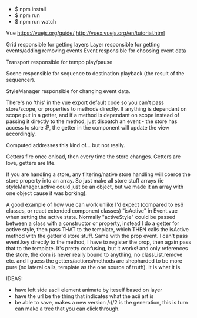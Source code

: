 - $ npm install
- $ npm run
- $ npm run watch

Vue
https://vuejs.org/guide/
http://vuex.vuejs.org/en/tutorial.html

Grid responsible for getting layers
Layer responsible for getting events/adding removing events
Event responsible for choosing event data

Transport responsible for tempo play/pause

Scene responsible for sequence to destination playback (the result of the sequencer).

StyleManager responsible for changing event data.

There's no 'this' in the vue export default code so you can't pass store/scope, or properties to methods directly. If anything is dependant on scope put in a getter, and if a method is dependant on scope instead of passing it directly to the method, just dispatch an event - the store has access to store :P, the getter in the component will update the view accordingly.

Computed addresses this kind of... but not really.

Getters fire once onload, then every time the store changes. Getters are love, getters are life.

If you are handling a store, any filtering/native store handling will coerce the store property into an array. So just make all store stuff arrays (ie styleManager.active could just be an object, but we made it an array with one object cause it was borking).

A good example of how vue can work unlike I'd expect (compared to es6 classes, or react extended component classes)
"isActive"
in Event.vue 
when setting the active state.
Normally "activeStyle" could be passed between a class with a constructor or property, instead I do a getter for active style, then pass THAT to the template, which THEN calls the isActive method with the getter'd store stuff. Same with the prop event. I can't pass event.key directly to the method, I have to register the prop, then again pass that to the template.
It's pretty confusing, but it works! and only references the store, the dom is never really bound to anything, no classList.remove etc. and I guess the getters/actions/methods are shepharded to be more pure (no lateral calls, template as the one source of truth).
It is what it is.


IDEAS:
- have left side ascii element animate by iteself based on layer
- have the url be the thing that indicates what the acii art is
- be able to save, makes a new version /:)/2 is the generation, this is turn can make a tree that you can click through.